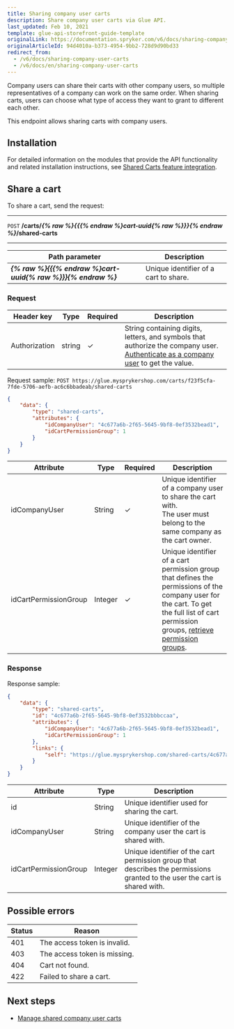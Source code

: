 ```yaml
---
title: Sharing company user carts
description: Share company user carts via Glue API.
last_updated: Feb 10, 2021
template: glue-api-storefront-guide-template
originalLink: https://documentation.spryker.com/v6/docs/sharing-company-user-carts
originalArticleId: 94d4010a-b373-4954-9bb2-728d9d90bd33
redirect_from:
  - /v6/docs/sharing-company-user-carts
  - /v6/docs/en/sharing-company-user-carts
---
```


Company users can share their carts with other company users, so multiple representatives of a company can work on the same order. When sharing carts, users can choose what type of access they want to grant to different each other.

This endpoint allows sharing carts with company users.

## Installation
For detailed information on the modules that provide the API functionality and related installation instructions, see [Shared Carts feature integration](/docs/scos/dev/feature-integration-guides/{{page.version}}/shared-carts-feature-integration.html).


## Share a cart
To share a cart, send the request:

***
`POST` **/carts/*{% raw %}{{{% endraw %}cart-uuid{% raw %}}}{% endraw %}*/shared-carts**
***


| Path parameter | Description |
| --- | --- |
| ***{% raw %}{{{% endraw %}cart-uuid{% raw %}}}{% endraw %}*** | Unique identifier of a cart to share. |

### Request

| Header key | Type | Required | Description |
| --- | --- | --- | --- |
| Authorization | string | ✓ | String containing digits, letters, and symbols that authorize the company user. [Authenticate as a company user](/docs/scos/dev/glue-api-guides/{{page.version}}/managing-b2b-account/authenticating-as-a-company-user.html#authenticate-as-a-company-user) to get the value.  |

Request sample: `POST https://glue.mysprykershop.com/carts/f23f5cfa-7fde-5706-aefb-ac6c6bbadeab/shared-carts`
    
```json
{
    "data": {
        "type": "shared-carts",
        "attributes": {
            "idCompanyUser": "4c677a6b-2f65-5645-9bf8-0ef3532bead1",
            "idCartPermissionGroup": 1
        }
    }
}
```

| Attribute | Type | Required | Description |
| --- | --- | --- | --- |
| idCompanyUser | String | ✓ | Unique identifier of a company user to share the cart with.<br>The user must belong to the same company as the cart owner. |
| idCartPermissionGroup | Integer | ✓ | Unique identifier of a cart permission group that defines the permissions of the company user for the cart. To get the full list of cart permission groups, [retrieve permission groups](/docs/scos/dev/glue-api-guides/{{page.version}}/managing-carts/sharing-company-user-carts/retrieving-cart-permission-groups.html#retrieve-cart-permission-groups). |

### Response



Response sample:
    
```json
{
    "data": {
        "type": "shared-carts",
        "id": "4c677a6b-2f65-5645-9bf8-0ef3532bbbccaa",
        "attributes": {
            "idCompanyUser": "4c677a6b-2f65-5645-9bf8-0ef3532bead1",
            "idCartPermissionGroup": 1
        },
        "links": {
            "self": "https://glue.mysprykershop.com/shared-carts/4c677a6b-2f65-5645-9bf8-0ef3532bbbccaa"
        }
    }
}
```

| Attribute | Type | Description |
| --- | --- | --- |
| id | String | Unique identifier used for sharing the cart. |
| idCompanyUser | String | Unique identifier of the company user the cart is shared with. |
| idCartPermissionGroup | Integer | Unique identifier of the cart permission group that describes the permissions granted to the user the cart is shared with. |


## Possible errors

| Status | Reason |
| --- | --- |
| 401 | The access token is invalid. |
| 403 | The access token is missing. |
| 404 | Cart not found. |
| 422 | Failed to share a cart. |

## Next steps

* [Manage shared company user carts](/docs/scos/dev/glue-api-guides/{{page.version}}/managing-carts/sharing-company-user-carts/managing-shared-company-user-carts.html)

